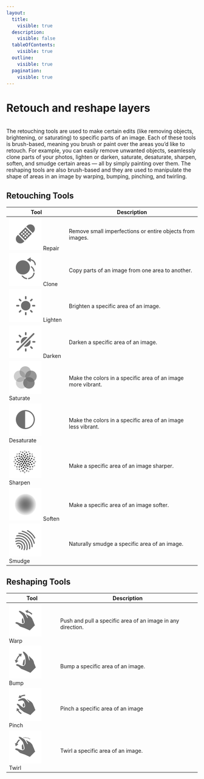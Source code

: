 ```yaml
---
layout:
  title:
    visible: true
  description:
    visible: false
  tableOfContents:
    visible: true
  outline:
    visible: true
  pagination:
    visible: true
---
```


# Retouch and reshape layers

\
The retouching tools are used to make certain edits (like removing objects, brightening, or saturating) to specific parts of an image. Each of these tools is brush-based, meaning you brush or paint over the areas you’d like to retouch. For example, you can easily remove unwanted objects, seamlessly clone parts of your photos, lighten or darken, saturate, desaturate, sharpen, soften, and smudge certain areas — all by simply painting over them. The reshaping tools are also brush-based and they are used to manipulate the shape of areas in an image by warping, bumping, pinching, and twirling.

## Retouching Tools

| Tool                                                                             | Description                                                  |
| -------------------------------------------------------------------------------- | ------------------------------------------------------------ |
| <img src="../.gitbook/assets/Repair.png" alt="" data-size="line"> Repair         | Remove small imperfections or entire objects from images.    |
| <img src="../.gitbook/assets/Clone.png" alt="" data-size="line"> Clone           | Copy parts of an image from one area to another.             |
| <img src="../.gitbook/assets/Lighten.png" alt="" data-size="line"> Lighten       | Brighten a specific area of an image.                        |
| <img src="../.gitbook/assets/Darken.png" alt="" data-size="line"> Darken         | Darken a specific area of an image.                          |
| <img src="../.gitbook/assets/Saturate.png" alt="" data-size="line"> Saturate     | Make the colors in a specific area of an image more vibrant. |
| <img src="../.gitbook/assets/Desaturate.png" alt="" data-size="line"> Desaturate | Make the colors in a specific area of an image less vibrant. |
| <img src="../.gitbook/assets/Sharpen.png" alt="" data-size="line"> Sharpen       | Make a specific area of an image sharper.                    |
| <img src="../.gitbook/assets/Soften.png" alt="" data-size="line"> Soften         | Make a specific area of an image softer.                     |
| <img src="../.gitbook/assets/Smudge.png" alt="" data-size="line"> Smudge         | Naturally smudge a specific area of an image.                |

## Reshaping Tools

| Tool                                                                   | Description                                                 |
| ---------------------------------------------------------------------- | ----------------------------------------------------------- |
| <img src="../.gitbook/assets/Wrap.png" alt="" data-size="line"> Warp   | Push and pull a specific area of an image in any direction. |
| <img src="../.gitbook/assets/Bump.png" alt="" data-size="line"> Bump   | Bump a specific area of an image.                           |
| <img src="../.gitbook/assets/Pinch.png" alt="" data-size="line"> Pinch | Pinch a specific area of an image                           |
| <img src="../.gitbook/assets/Twirl.png" alt="" data-size="line"> Twirl | Twirl a specific area of an image.                          |
